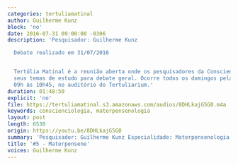 ```yaml
---
categories: tertuliamatinal
author: Guilherme Kunz
block: 'no'
date: 2016-07-31 09:00:00 -0306
description: 'Pesquisador: Guilherme Kunz

  Debate realizado em 31/07/2016


  Tertúlia Matinal é a reunião aberta onde os pesquisadores da Conscienciologia apresentam
  seus temas de estudo para debate geral. Ocorre todos os domingos pela manhã, das
  09h às 10h45, no auditório do Tertuliarium.'
duration: 01:48:50
explicit: 'no'
file: https://tertuliamatinal.s3.amazonaws.com/audios/8DHLkajG5G0.m4a
keywords: conscienciologia, materpensenologia
layout: post
length: 6530
origin: https://youtu.be/8DHLkajG5G0
summary: 'Pesquisador: Guilherme Kunz Especialidade: Materpensenologia'
title: '#5 - Materpensene'
voices: Guilherme Kunz
---
```

